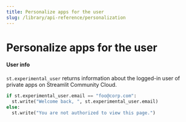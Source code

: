 ```yaml
---
title: Personalize apps for the user
slug: /library/api-reference/personalization
---
```


# Personalize apps for the user

<TileContainer>
<RefCard href="/library/api-reference/personalization/st.experimental_user" size="two-third">

<h4>User info</h4>

`st.experimental_user` returns information about the logged-in user of private apps on Streamlit Community Cloud.

```python
if st.experimental_user.email == "foo@corp.com":
  st.write("Welcome back, ", st.experimental_user.email)
else:
  st.write("You are not authorized to view this page.")
```

</RefCard>
</TileContainer>
